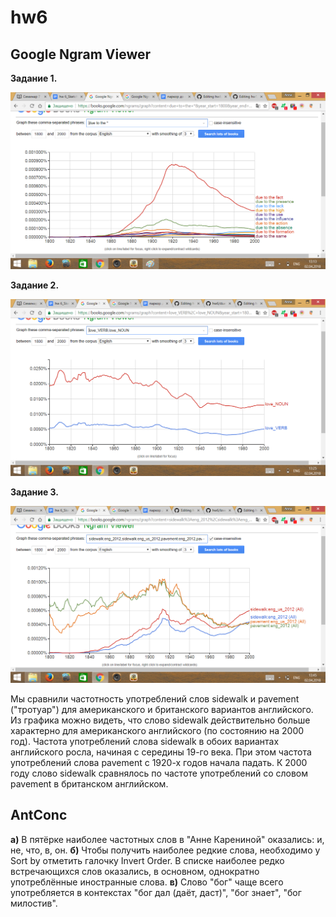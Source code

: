 # hw6

## Google Ngram Viewer

**Задание 1.**

![alt text](https://github.com/AnnLap/hw6/blob/master/duetothe.png)

**Задание 2.**

![alt text](https://github.com/AnnLap/hw6/blob/master/love.png)

**Задание 3.**

![alt text](https://github.com/AnnLap/hw6/blob/master/sidewalkpavement.png)

Мы сравнили частотность употреблений слов sidewalk и pavement ("тротуар") для американского и британского вариантов английского. Из графика можно видеть, что слово sidewalk действительно больше характерно для американского английского (по состоянию на 2000 год). Частота употреблений слова sidewalk в обоих вариантах английского росла, начиная с середины 19-го века. При этом частота употреблений слова pavement с 1920-х годов начала падать. К 2000 году слово sidewalk сравнялось по частоте употреблений со словом pavement в британском английском.

## AntConc

**а)** В пятёрке наиболее частотных слов в "Анне Карениной" оказались: и, не, что, в, он.
**б)** Чтобы получить наиболее редкие слова, необходимо у Sort by отметить галочку Invert Order. В списке наиболее редко встречающихся слов оказались, в основном, однократно употреблённые иностранные слова.
**в)** Слово "бог" чаще всего употребляется в контекстах "бог дал (даёт, даст)", "бог знает", "бог милостив". 
